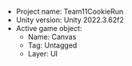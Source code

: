 <!-- UNITY CODE ASSIST INSTRUCTIONS START -->
- Project name: Team11CookieRun
- Unity version: Unity 2022.3.62f2
- Active game object:
  - Name: Canvas
  - Tag: Untagged
  - Layer: UI
<!-- UNITY CODE ASSIST INSTRUCTIONS END -->